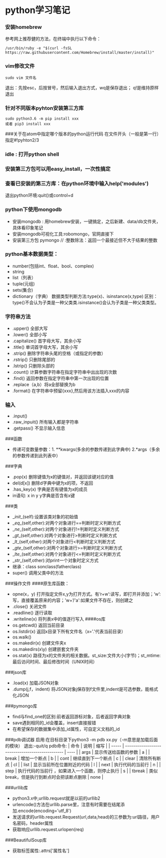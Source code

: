 # python学习笔记
### 安装homebrew
参考网上推荐健的方法，在终端中执行以下命令：
```
/usr/bin/ruby -e "$(curl -fsSL https://raw.githubusercontent.com/Homebrew/install/master/install)"
```
### vim修改文件
```
sudo vim 文件名
```
退出：先按esc，后按冒号，然后输入退出方式，wq是保存退出； q!是维持原样退出
### 针对不同版本pyhton安装第三方库

```
sudo python3.6 -m pip install xxx
或者 pip3 install xxx
```
###关于在atom中指定哪个版本的python运行代码
在文件开头（一般是第一行）指定#!pyhton2/3
### idle : 打开python shell
### 安装第三方包可以用easy_install，一次性搞定
### 查看已安装的第三方库：在python环境中输入help('modules')
退出python环境:quit()或control+d
### python下使用mongodb
- 安装mongodb : 用homebrew安装，一键搞定，之后新建、data/db文件夹，具体看印象笔记
- 安装mongodb可视化工具:robomongo，官网直接下
- 安装第三方包 pymongo
// :整数除法：返回一个最接近但不大于结果的整数

### python基本数据类型：
- number(包括int、float、bool、complex)
- string
- list（列表）
- tuple(元组)
- sets(集合)
- dictionary（字典）
数据类型判断方法:type(x)、isinstance(x,type)
区别：type()不会认为子类是一种父类类.isinstance()会认为子类是一种父类类型。

### 字符串方法
- .upper() 全部大写
- .lower() 全部小写
- .capitalize() 首字母大写，其余小写
- .title() 单词首字母大写，其余小写
- .strip() 删除字符串头尾的空格（或指定的参数）
- .rstrip() 只删除尾部的
- .lstrip() 只删除头部的
- .count() 计算参数字符串在指定字符串中出出现的次数
- .find() 返回参数在指定字符串中第一次出现的位置
- .replace（a,b）将a全部替换为b
- .format()  在字符串中预留{xxx},然后用该方法插入xxx的内容

### 输入
- .input()
- .raw_inpuit() 所有输入都是字符串
- .getpass() 不显示输入信息

###函数
- 传递可变数量参数：1. \**kwargs(多余的参数传递到此字典中) 2.\*args（多余的参数传递到此列表中）

###字典
- .pop(x) 删除键值为x的键值对，并返回该键对应的值
- del(d[x]) 删除d字典中键为x的项，不返回
- .has_key(x) 字典是否有键值为x的成员
- in语句: x in y y字典是否含有x键

###类
- \__init__(self):设置该类对象的初始值
- \__eq__(self,other):对两个对象进行==判断时定义判断方式
- \__ne__(self,other):对两个对象进行!=判断时定义判断方式
- \__gt__(self,other):对两个对象进行>判断时定义判断方式
- \__lt__(self,other):对两个对象进行<判断时定义判断方式
- \__gte__(self,other):对两个对象进行>=判断时定义判断方式
- \__lte__(self,other):对两个对象进行<=判断时定义判断方式
- \__str__(self,other):对print一个对象时定义方式
- 继承：class sonclass(fatherclass)
- super() 调用父类中的方法

###操作文件
####原生库函数：
- opne(x，y) 打开指定文件x,y为打开方式。有‘r+w’:读写，即打开并添加；‘w’:写，直接覆盖原来的内容；’w+’/'a':如果文件不存在，则创建之
- .close() 关闭文件
- .readline() 逐行读取
- .writeline(x) 将列表x中的值逐行写入
####os库
- os.getcwd() 返回当前目录
- os.listdir(x) 返回x目录下所有文件名（x='.'代表当前目录）
- os.walk()
- os.makedir(x) 创建文件夹x
- os.makedirs(x\\y) 创建嵌套文件夹
- os.stat(x) 路径为x的文件夹的相关数据。st_size:文件大小(字节)；st_mtime:最后访问时间、最后修改时间（UNIX时间）

###json库
- .load(x) 加载JSON对象
- .dump(j,f，indent) 将JSON对象j保存到f文件里,indent是可选参数，能格式化JSON

###pymongo库
- find与find_one的区别:前者返回游标对象，后者返回字典对象
- save遇到相同的_id会覆盖，insert直接报错
- 在希望保存的数据集中添加_id属性，可自定义文档的_id

###pdb调试器
启用:在目标目录下python3 -m pdb xx.py（-m意思是加载后面的模块）
退出:-quit/q
pdb命令:
| 命令  |                      说明                       | 缩写 |
| ----- | ----------------------------------------------- | ---- |
| args  | 显示传送给函数的参数                            | a    |
| break | 增加一个断点                                    | b    |
| cont  | 继续直到下一个断点                              | c    |
| clear | 清除所有断点                                    | cl   |
| list  | 显示当前所在位置附近的代码                      | l    |
| next  | 执行代码的当前行                                | n    |
| step  | 执行代码的当前行 ，如果进入一个函数，则停止执行 | s    |
| tbreak      | 类似break，但是执行到断点时会把该断点删除                                                |  none    |

###urllib库
- python3.x中,urllib.request就是以前的urllib2
- urlencode()方法在urllib.parse里，注意有时需要在结尾添加.encode(encoding='utf_8')
- 发送请求的urllib.request.Request(url,data,head)的三参数为:url路径，用户名密码，header属性
- 获取响应urllib.request.urlopen(req)

###BeautifulSoup库
- 获取标签属性:.attrs['属性名']
